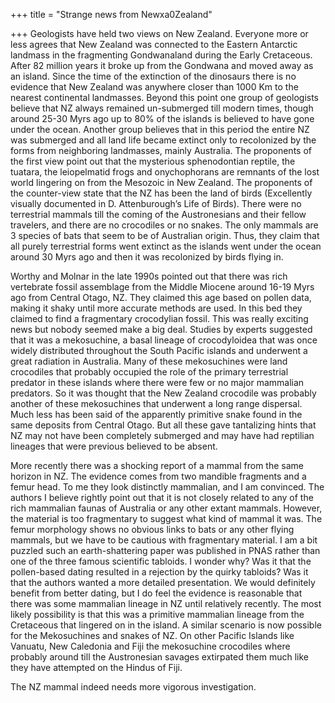 +++
title = "Strange news from Newxa0Zealand"

+++
Geologists have held two views on New Zealand. Everyone more or less
agrees that New Zealand was connected to the Eastern Antarctic landmass
in the fragmenting Gondwanaland during the Early Cretaceous. After 82
million years it broke up from the Gondwana and moved away as an island.
Since the time of the extinction of the dinosaurs there is no evidence
that New Zealand was anywhere closer than 1000 Km to the nearest
continental landmasses. Beyond this point one group of geologists
believe that NZ always remained un-submerged till modern times, though
around 25-30 Myrs ago up to 80% of the islands is believed to have gone
under the ocean. Another group believes that in this period the entire
NZ was submerged and all land life became extinct only to recolonized by
the forms from neighboring landmasses, mainly Australia. The proponents
of the first view point out that the mysterious sphenodontian reptile,
the tuatara, the leiopelmatid frogs and onychophorans are remnants of
the lost world lingering on from the Mesozoic in New Zealand. The
proponents of the counter-view state that the NZ has been the land of
birds (Excellently visually documented in D. Attenburough’s Life of
Birds). There were no terrestrial mammals till the coming of the
Austronesians and their fellow travelers, and there are no crocodiles or
no snakes. The only mammals are 3 species of bats that seem to be of
Australian origin. Thus, they claim that all purely terrestrial forms
went extinct as the islands went under the ocean around 30 Myrs ago and
then it was recolonized by birds flying in.

Worthy and Molnar in the late 1990s pointed out that there was rich
vertebrate fossil assemblage from the Middle Miocene around 16-19 Myrs
ago from Central Otago, NZ. They claimed this age based on pollen data,
making it shaky until more accurate methods are used. In this bed they
claimed to find a fragmentary crocodylian fossil. This was really
exciting news but nobody seemed make a big deal. Studies by experts
suggested that it was a mekosuchine, a basal lineage of crocodyloidea
that was once widely distributed throughout the South Pacific islands
and underwent a great radiation in Australia. Many of these mekosuchines
were land crocodiles that probably occupied the role of the primary
terrestrial predator in these islands where there were few or no major
mammalian predators. So it was thought that the New Zealand crocodile
was probably another of these mekosuchines that underwent a long range
dispersal. Much less has been said of the apparently primitive snake
found in the same deposits from Central Otago. But all these gave
tantalizing hints that NZ may not have been completely submerged and may
have had reptilian lineages that were previous believed to be absent.

More recently there was a shocking report of a mammal from the same
horizon in NZ. The evidence comes from two mandible fragments and a
femur head. To me they look distinctly mammalian, and I am convinced.
The authors I believe rightly point out that it is not closely related
to any of the rich mammalian faunas of Australia or any other extant
mammals. However, the material is too fragmentary to suggest what kind
of mammal it was. The femur morphology shows no obvious links to bats or
any other flying mammals, but we have to be cautious with fragmentary
material. I am a bit puzzled such an earth-shattering paper was
published in PNAS rather than one of the three famous scientific
tabloids. I wonder why? Was it that the pollen-based dating resulted in
a rejection by the quirky tabloids? Was it that the authors wanted a
more detailed presentation. We would definitely benefit from better
dating, but I do feel the evidence is reasonable that there was some
mammalian lineage in NZ until relatively recently. The most likely
possibility is that this was a primitive mammalian lineage from the
Cretaceous that lingered on in the island. A similar scenario is now
possible for the Mekosuchines and snakes of NZ. On other Pacific Islands
like Vanuatu, New Caledonia and Fiji the mekosuchine crocodiles where
probably around till the Austronesian savages extirpated them much like
they have attempted on the Hindus of Fiji.

The NZ mammal indeed needs more vigorous investigation.
